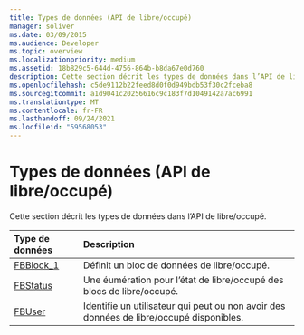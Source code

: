 ```yaml
---
title: Types de données (API de libre/occupé)
manager: soliver
ms.date: 03/09/2015
ms.audience: Developer
ms.topic: overview
ms.localizationpriority: medium
ms.assetid: 18b829c5-644d-4756-864b-b8da67e0d760
description: Cette section décrit les types de données dans l’API de libre/occupé.
ms.openlocfilehash: c5de9112b22feed8d0f0d949bdb53f30c2fceba8
ms.sourcegitcommit: a1d9041c20256616c9c183f7d1049142a7ac6991
ms.translationtype: MT
ms.contentlocale: fr-FR
ms.lasthandoff: 09/24/2021
ms.locfileid: "59568053"
---
```

# <a name="data-types-freebusy-api"></a>Types de données (API de libre/occupé)

Cette section décrit les types de données dans l’API de libre/occupé.
  
|**Type de données**|**Description**|
|:-----|:-----|
|[FBBlock_1](fbblock_1.md) <br/> |Définit un bloc de données de libre/occupé.  <br/> |
|[FBStatus](fbstatus.md) <br/> |Une éumération pour l’état de libre/occupé des blocs de libre/occupé.  <br/> |
|[FBUser](fbuser.md) <br/> |Identifie un utilisateur qui peut ou non avoir des données de libre/occupé disponibles.  <br/> |
   

